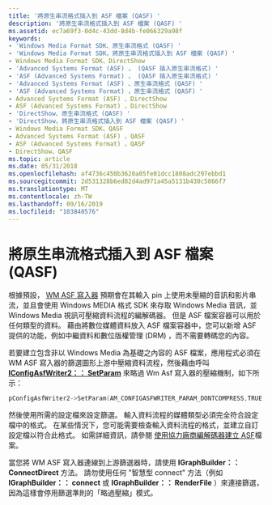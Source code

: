 ```yaml
---
title: '將原生串流格式插入到 ASF 檔案 (QASF) '
description: '將原生串流格式插入到 ASF 檔案 (QASF) '
ms.assetid: ec7a69f3-0d4c-43dd-8d4b-fe066329a98f
keywords:
- 'Windows Media Format SDK、原生串流格式 (QASF) '
- 'Windows Media Format SDK，將原生串流格式插入到 ASF 檔案 (QASF) '
- Windows Media Format SDK、DirectShow
- 'Advanced Systems Format (ASF) ， (QASF 插入原生串流格式) '
- 'ASF (Advanced Systems Format) ， (QASF 插入原生串流格式) '
- 'Advanced Systems Format (ASF) 、原生串流格式 (QASF) '
- 'ASF (Advanced Systems Format) ，原生串流格式 (QASF) '
- Advanced Systems Format (ASF) 、DirectShow
- ASF (Advanced Systems Format) ，DirectShow
- 'DirectShow、原生串流格式 (QASF) '
- 'DirectShow，將原生串流格式插入到 ASF 檔案 (QASF) '
- Windows Media Format SDK、QASF
- Advanced Systems Format (ASF) ，QASF
- ASF (Advanced Systems Format) ，QASF
- DirectShow、QASF
ms.topic: article
ms.date: 05/31/2018
ms.openlocfilehash: af4736c450b3620a05fe01dcc1808adc297ebbd1
ms.sourcegitcommit: 2d531328b6ed82d4ad971a45a5131b430c5866f7
ms.translationtype: MT
ms.contentlocale: zh-TW
ms.lasthandoff: 09/16/2019
ms.locfileid: "103840576"
---
```

# <a name="inserting-native-stream-formats-into-asf-files-qasf"></a>將原生串流格式插入到 ASF 檔案 (QASF) 

根據預設， [WM ASF 寫入器](wm-asf-writer-filter.md) 預期會在其輸入 pin 上使用未壓縮的音訊和影片串流，並且會使用 Windows MEDIA 格式 SDK 來存取 Windows Media 音訊，並 Windows Media 視訊可壓縮資料流程的編解碼器。 但是 ASF 檔案容器可以用於任何類型的資料。 藉由將數位媒體資料放入 ASF 檔案容器中，您可以新增 ASF 提供的功能，例如中繼資料和數位版權管理 (DRM) ，而不需要轉碼您的內容。

若要建立包含非以 Windows Media 為基礎之內容的 ASF 檔案，應用程式必須在 WM ASF 寫入器的篩選圖形上游中壓縮資料流程，然後藉由呼叫 [**IConfigAsfWriter2：： SetParam**](iconfigasfwriter2-setparam.md) 來略過 Wm Asf 寫入器的壓縮機制，如下所示：


```C++
pConfigAsfWriter2->SetParam(AM_CONFIGASFWRITER_PARAM_DONTCOMPRESS,TRUE,0)

```



然後使用所需的設定檔來設定篩選。 輸入資料流程的媒體類型必須完全符合設定檔中的格式。 在某些情況下，您可能需要檢查輸入資料流程的格式，並建立自訂設定檔以符合此格式。 如需詳細資訊，請參閱 [使用協力廠商編解碼器建立 ASF](to-create-asf-files-using-third-party-codecs.md)檔案。

當您將 WM ASF 寫入器連線到上游篩選器時，請使用 **IGraphBuilder：： ConnectDirect** 方法。 請勿使用任何 "智慧型 connect" 方法（例如 **IGraphBuilder：： connect** 或 **IGraphBuilder：： RenderFile** ）來連接篩選，因為這樣會停用篩選準則的「略過壓縮」模式。

 

 




